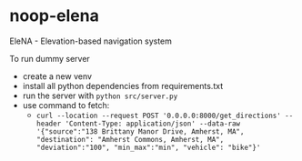 # noop-elena
EleNA - Elevation-based navigation system

To run dummy server
- create a new venv
- install all python dependencies from requirements.txt
- run the server with `python src/server.py`
- use command to fetch: 
  - ```curl --location --request POST '0.0.0.0:8000/get_directions' --header 'Content-Type: application/json' --data-raw '{"source":"138 Brittany Manor Drive, Amherst, MA", "destination": "Amherst Commons, Amherst, MA", "deviation":"100", "min_max":"min", "vehicle": "bike"}'```
